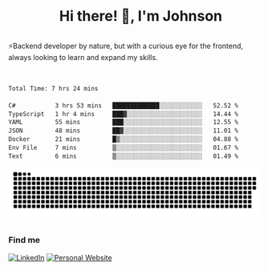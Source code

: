 <div id="user-content-toc">
  <ul align="center">
    <summary><h1 style="display: inline-block">Hi there! 👋, I'm Johnson</h1></summary>
  </ul>
</div>

⚡Backend developer by nature, but with a curious eye for the frontend, always looking to learn and expand my skills.

<br>


<!--START_SECTION:waka-->

```txt
Total Time: 7 hrs 24 mins

C#           3 hrs 53 mins   █████████████░░░░░░░░░░░░   52.52 %
TypeScript   1 hr 4 mins     ███▓░░░░░░░░░░░░░░░░░░░░░   14.44 %
YAML         55 mins         ███░░░░░░░░░░░░░░░░░░░░░░   12.55 %
JSON         48 mins         ██▓░░░░░░░░░░░░░░░░░░░░░░   11.01 %
Docker       21 mins         █▒░░░░░░░░░░░░░░░░░░░░░░░   04.88 %
Env File     7 mins          ▒░░░░░░░░░░░░░░░░░░░░░░░░   01.67 %
Text         6 mins          ▒░░░░░░░░░░░░░░░░░░░░░░░░   01.49 %
```

<!--END_SECTION:waka-->

<picture>
  <source  srcset="https://github.com/joshwambere/joshwambere/blob/output/github-contribution-grid-snake-dark.svg?palette=github-dark">
  <source  srcset="https://github.com/joshwambere/joshwambere/blob/output/github-contribution-grid-snake.svg">
  <img alt="github contribution grid snake animation" src="https://github.com/joshwambere/joshwambere/blob/output/github-contribution-grid-snake.svg">
</picture>

### Find me
<a href="https://www.linkedin.com/in/dusabe-johnson" target="_blank"><img src="https://img.shields.io/badge/LinkedIn-%230077B5.svg?&style=flat&logo=linkedin&logoColor=white" alt="LinkedIn"></a>
‎‎ [![Personal Website](https://img.shields.io/badge/visit-Johnsonis.me-blue)](https://johnsonis.me/)
